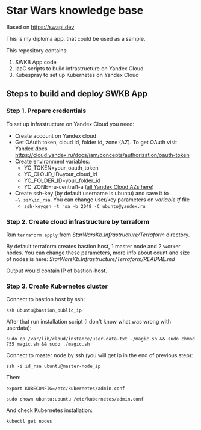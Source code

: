 ﻿# Star Wars knowledge base
Based on https://swapi.dev

This is my diploma app, that could be used as a sample.

This repository contains:
1. SWKB App code
2. IaaC scripts to build infrastructure on Yandex Cloud
3. Kubespray to set up Kubernetes on Yandex Cloud

## Steps to build and deploy SWKB App

### Step 1. Prepare credentials
To set up infrastructure on Yandex Cloud you need:
 - Create account on Yandex cloud
 - Get OAuth token, cloud id, folder id, zone (AZ). To get OAuth visit Yandex docs https://cloud.yandex.ru/docs/iam/concepts/authorization/oauth-token
 - Create environment variables:
   - YC_TOKEN=your_oauth_token
   - YC_CLOUD_ID=your_cloud_id
   - YC_FOLDER_ID=your_folder_id
   - YC_ZONE=ru-central1-a ([all Yandex Cloud AZs here](https://cloud.yandex.ru/docs/overview/concepts/geo-scope))
 - Create ssh-key (by default username is ubuntu) and save it to `~\.ssh\id_rsa`. You can change user/key parameters on *variable.tf* file
   - `ssh-keygen -t rsa -b 2048 -C ubuntu@yandex.ru`

### Step 2. Create cloud infrastructure by terraform
Run `terraform apply` from *StarWarsKb.Infrastructure/Terraform* directory.

By default terraform creates bastion host, 1 master node and 2 worker nodes. You can change these parameters, more info about count and size of nodes is here: *StarWarsKb.Infrastructure/Terraform/README.md*

Output would contain IP of bastion-host.

### Step 3. Create Kubernetes cluster


Connect to bastion host by ssh:

`ssh ubuntu@bastion_public_ip`

After that run installation script (I don't know what was wrong with userdata):

`sudo cp /var/lib/cloud/instance/user-data.txt ~/magic.sh && sudo chmod 755 magic.sh && sudo ./magic.sh`

Connect to master node by ssh (you will get ip in the end of previous step):

`ssh -i id_rsa ubuntu@master-node_ip`

Then:

`export KUBECONFIG=/etc/kubernetes/admin.conf`

`sudo chown ubuntu:ubuntu /etc/kubernetes/admin.conf`

And check Kubernetes installation:

`kubectl get nodes`